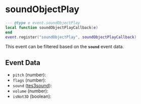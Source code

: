 # soundObjectPlay



```lua
--- @type e event.soundObjectPlay
local function soundObjectPlayCallback(e)
end
event.register("soundObjectPlay", soundObjectPlayCallback)
```

This event can be filtered based on the **`sound`** event data.

## Event Data

* `pitch` (number): 
* `flags` (number): 
* `sound` ([tes3sound](../../types/tes3sound)): 
* `volume` (number): 
* `isNot3D` (boolean): 

